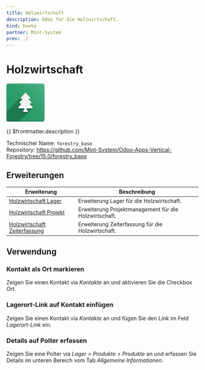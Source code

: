 ```yaml
---
title: Holzwirtschaft
description: Odoo für die Holzwirtschaft.
kind: howto
partner: Mint-System
prev: ./
---
```

# Holzwirtschaft
![icons_odoo_forestry_base](attachments/icons_odoo_forestry_base.png)

{{ $frontmatter.description }}

Technischer Name: `forestry_base`\
Repository: <https://github.com/Mint-System/Odoo-Apps-Vertical-Forestry/tree/15.0/forestry_base>

## Erweiterungen

| Erweiterung                                             | Beschreibung                                          |
| ------------------------------------------------------- | ----------------------------------------------------- |
| [Holzwirtschaft Lager](Forestry%20Stock.md)             | Erweiterung Lager für die Holzwirtschaft.             |
| [Holzwirtschaft Projekt](Forestry%20Project.md)         | Erweiterung Projektmanagement für die Holzwirtschaft. |
| [Holzwirtschaft Zeiterfassung](Forestry%20Timesheet.md) | Erweiterung Zeiterfassung für die Holzwirtschaft.     |

## Verwendung

### Kontakt als Ort markieren

Zeigen Sie einen Kontakt via *Kontakte* an und aktivieren Sie die Checkbox *Ort*.

### Lagerort-Link auf Kontakt einfügen

Zeigen Sie einen Kontakt via *Kontakte* an und fügen Sie den Link im Feld *Lagerort-Link* ein.

### Details auf Polter erfassen

Zeigen Sie eine Polter via *Lager > Produkte > Produkte* an und erfassen Sie Details im unteren Bereich vom Tab *Allgemeine Informationen*.
